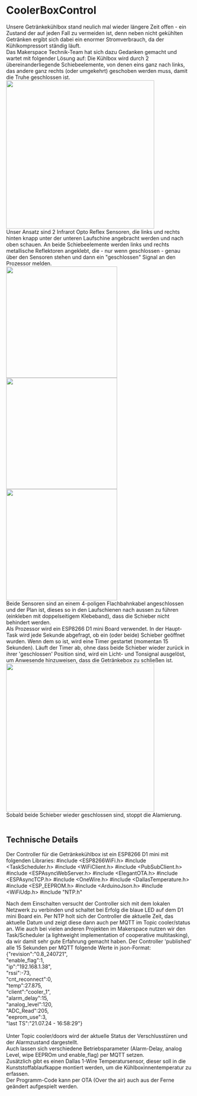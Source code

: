 # CoolerBoxControl
Unsere Getränkekühlbox stand neulich mal wieder längere Zeit offen - ein Zustand der auf jeden Fall zu vermeiden ist, denn neben nicht gekühlten Getränken ergibt sich dabei ein enormer Stromverbrauch, da der Kühlkompressort ständig läuft.
<br>
Das Makerspace Technik-Team hat sich dazu Gedanken gemacht und wartet mit folgender Lösung auf:
Die Kühlbox wird durch 2 übereinanderliegende Schiebeelemente, von denen eins ganz nach links, das andere ganz rechts (oder umgekehrt) geschoben werden muss, damit die Truhe geschlossen ist.
<br>
<img src="https://github.com/user-attachments/assets/3b224a5f-eef6-48cb-ab57-e48e8039918d" width="400">
<br>
Unser Ansatz sind 2 Infrarot Opto Reflex Sensoren, die links und rechts hinten knapp unter der unteren Laufschine angebracht werden und nach oben schauen. An beide Schiebeelemente werden links und rechts metallische Reflektoren angeklebt, die - nur wenn geschlossen - genau über den Sensoren stehen und dann ein "geschlossen" Signal an den Prozessor melden.
<br>
<img src="https://github.com/user-attachments/assets/9c6b663d-930d-407b-ab10-18039a858a7a" width="300">
<img src="https://github.com/user-attachments/assets/f546fa4a-1c9c-4487-b759-9f8167c2bc52" width="300">
<img src="https://github.com/user-attachments/assets/7d660f90-6e68-4c0d-babe-1eb549d3b7fe" width="300">
<br>
Beide Sensoren sind an einem 4-poligen Flachbahnkabel angeschlossen und der Plan ist, dieses so in den Laufschienen nach aussen zu führen (einkleben mit doppelseitigem Klebeband), dass die Schieber nicht behindert werden.
<br> 
Als Prozessor wird ein ESP8266 D1 mini Board verwendet. In der Haupt-Task wird jede Sekunde abgefragt, ob ein (oder beide) Schieber geöffnet wurden. Wenn dem so ist, wird eine Timer gestartet (momentan 15 Sekunden).
Läuft der Timer ab, ohne dass beide Schieber wieder zurück in ihrer 'geschlossen' Position sind, wird ein Licht- und Tonsignal ausgelöst, um Anwesende hinzuweisen, dass die Getränkebox zu schließen ist.
<br>
<img src="https://github.com/user-attachments/assets/a8ea42ed-357d-41d9-a7d8-f03a35322d14" width="400">
<br>
Sobald beide Schieber wieder geschlossen sind, stoppt die Alamierung.
<br><br>
## Technische Details
Der Controller für die Getränkekühlbox ist ein ESP8266 D1 mini mit folgenden Libraries:
#include <ESP8266WiFi.h>
#include <TaskScheduler.h>
#include <WiFiClient.h>
#include <PubSubClient.h>
#include <ESPAsyncWebServer.h>
#include <ElegantOTA.h>
#include <ESPAsyncTCP.h>
#include <OneWire.h>
#include <DallasTemperature.h>
#include <ESP_EEPROM.h>
#include <ArduinoJson.h>
#include <WiFiUdp.h>
#include "NTP.h"

Nach dem Einschalten versucht der Controller sich mit dem lokalen Netzwerk zu verbinden und schaltet bei Erfolg die blaue LED auf dem D1 mini Board ein.
Per NTP holt sich der Controller die aktuelle Zeit, das aktuelle Datum und zeigt diese dann auch per MQTT im Topic cooler/status an.
Wie auch bei vielen anderen Projekten im Makerspace nutzen wir den Task/Scheduler (a lightweight implementation of cooperative multitasking), da wir damit sehr gute Erfahrung gemacht haben. 
Der Controller 'published' alle 15 Sekunden per MQTT folgende Werte in json-Format:<br>
{"revision":"0.8_240721",<br>
"enable_flag":1,<br>
"ip":"192.168.1.38",<br>
"rssi":-73,<br>
"cnt_reconnect":0,<br>
"temp":27.875,<br>
"client":"cooler_1",<br>
"alarm_delay":15,<br>
"analog_level":120,<br>
"ADC_Read":205,<br>
"eeprom_use":3,<br>
"last TS":"21.07.24 - 16:58:29"}<br>
<br>
Unter Topic cooler/doors wird der aktuelle Status der Verschlusstüren und der Alarmzustand dargestellt.<br>
Auch lassen sich verschiedene Betriebsparameter (Alarm-Delay, analog Level, wipe EEPROm und enable_flag) per MQTT setzen.
<br>Zusätzlich gibt es einen Dallas 1-Wire Temperatursensor, dieser soll in die Kunststoffablaufkappe montiert werden, um die Kühlboxinnentemperatur zu erfassen.
<br>Der Programm-Code kann per OTA (Over the air) auch aus der Ferne geändert aufgespielt werden.

